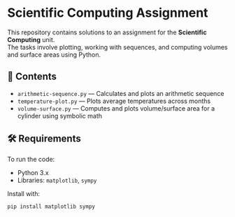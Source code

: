 
# Scientific Computing Assignment

This repository contains solutions to an assignment for the **Scientific Computing** unit.  
The tasks involve plotting, working with sequences, and computing volumes and surface areas using Python.

## 📁 Contents

- `arithmetic-sequence.py` — Calculates and plots an arithmetic sequence
- `temperature-plot.py` — Plots average temperatures across months
- `volume-surface.py` — Computes and plots volume/surface area for a cylinder using symbolic math

## 🛠️ Requirements

To run the code:
- Python 3.x
- Libraries: `matplotlib`, `sympy`

Install with:

```bash
pip install matplotlib sympy
